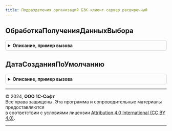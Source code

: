 ```yaml
---
title: Подразделения организаций БЗК клиент сервер расширенный
---
```



## ОбработкаПолученияДанныхВыбора
<details style="margin: 1em 0; padding: 0.5em; border: 1px solid #ccc; border-radius: 6px;">

<summary style="font-weight: bold; cursor: pointer;">Описание, пример вызова</summary>

```bsl

Процедура ОбработкаПолученияДанныхВыбора(Источник, ДанныеВыбора, Параметры, СтандартнаяОбработка) Экспорт
```

Пример вызова
```bsl
ПодразделенияОрганизацийБЗККлиентСерверРасширенный.ОбработкаПолученияДанныхВыбора(Источник, ДанныеВыбора, Параметры, СтандартнаяОбработка) 
```
</details>

## ДатаСозданияПоУмолчанию
<details style="margin: 1em 0; padding: 0.5em; border: 1px solid #ccc; border-radius: 6px;">

<summary style="font-weight: bold; cursor: pointer;">Описание, пример вызова</summary>

```bsl

Функция ДатаСозданияПоУмолчанию(ТекущаяДата) Экспорт
```

Пример вызова
```bsl
Результат = ПодразделенияОрганизацийБЗККлиентСерверРасширенный.ДатаСозданияПоУмолчанию(ТекущаяДата) 
```
</details>

---

© 2024, **ООО 1С-Софт**  
Все права защищены. Эта программа и сопроводительные материалы предоставляются  
в соответствии с условиями лицензии [Attribution 4.0 International (CC BY 4.0)](https://creativecommons.org/licenses/by/4.0/legalcode).

---
